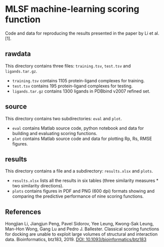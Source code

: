 # MLSF machine-learning scoring function
Code and data for reproducing the results presented in the paper by Li et al. [1].

## rawdata
This directory contains three files: `training.tsv`, `test.tsv` and `ligands.tar.gz`.
* `training.tsv` contains 1105 protein-ligand complexes for training.
* `test.tsv` contains 195 protein-ligand complexes for testing.
* `ligands.tar.gz` contains 1300 ligands in PDBbind v2007 refined set.

## source
This directory contains two subdirectories: `eval` and `plot`.
* `eval` contains Matlab source code, python notebook and data for building and evaluating scoring functions.
* `plot` contains Matlab source code and data for plotting Rp, Rs, RMSE figures.

## results
This directory contains a file and a subdirectory: `results.xlsx` and `plots`.
* `results.xlsx` lists all the results in six tables (three similarity measures * two similarity directions).
* `plots` contains figures in PDF and PNG (600 dpi) formats showing and comparing the predictive performance of nine scoring functions.

## References
Hongjian Li, Jiangjun Peng, Pavel Sidorov, Yee Leung, Kwong-Sak Leung, Man-Hon Wong, Gang Lu and Pedro J. Ballester. Classical scoring functions for docking are unable to exploit large volumes of structural and interaction data. Bioinformatics, btz183, 2019. [DOI: 10.1093/bioinformatics/btz183]

[DOI: 10.1093/bioinformatics/btz183]: https://doi.org/10.1093/bioinformatics/btz183
